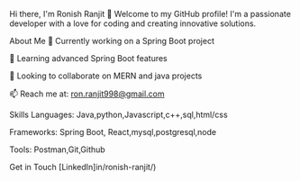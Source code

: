 Hi there, I'm Ronish Ranjit 👋
Welcome to my GitHub profile! I'm a passionate developer with a love for coding and creating innovative solutions.

About Me
🔭 Currently working on a Spring Boot project

🌱 Learning advanced Spring Boot features

👯 Looking to collaborate on MERN and java  projects

📫 Reach me at: ron.ranjit998@gmail.com

Skills
Languages: Java,python,Javascript,c++,sql,html/css

Frameworks: Spring Boot, React,mysql,postgresql,node

Tools: Postman,Git,Github

Get in Touch
[LinkedIn]in/ronish-ranjit/)
